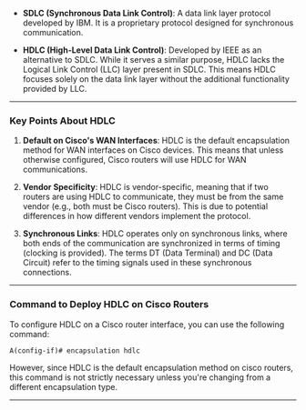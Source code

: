 
- **SDLC (Synchronous Data Link Control)**: A data link layer protocol developed by IBM. It is a proprietary protocol designed for synchronous communication.
    
- **HDLC (High-Level Data Link Control)**: Developed by IEEE as an alternative to SDLC. While it serves a similar purpose, HDLC lacks the Logical Link Control (LLC) layer present in SDLC. This means HDLC focuses solely on the data link layer without the additional functionality provided by LLC.
    
---
### Key Points About HDLC

1. **Default on Cisco's WAN Interfaces**: HDLC is the default encapsulation method for WAN interfaces on Cisco devices. This means that unless otherwise configured, Cisco routers will use HDLC for WAN communications.
    
2. **Vendor Specificity**: HDLC is vendor-specific, meaning that if two routers are using HDLC to communicate, they must be from the same vendor (e.g., both must be Cisco routers). This is due to potential differences in how different vendors implement the protocol.
    
3. **Synchronous Links**: HDLC operates only on synchronous links, where both ends of the communication are synchronized in terms of timing (clocking is provided). The terms DT (Data Terminal) and DC (Data Circuit) refer to the timing signals used in these synchronous connections.
    
---
### Command to Deploy HDLC on Cisco Routers

To configure HDLC on a Cisco router interface, you can use the following command:

`A(config-if)# encapsulation hdlc`

However, since HDLC is the default encapsulation method on cisco routers, this command is not strictly necessary unless you're changing from a different encapsulation type.

--- 